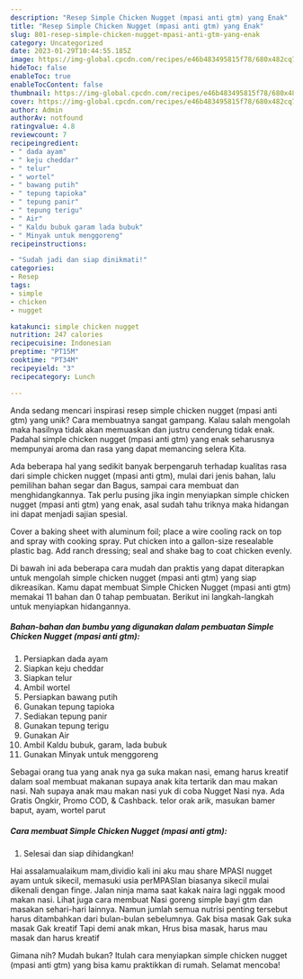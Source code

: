 ```yaml
---
description: "Resep Simple Chicken Nugget (mpasi anti gtm) yang Enak"
title: "Resep Simple Chicken Nugget (mpasi anti gtm) yang Enak"
slug: 801-resep-simple-chicken-nugget-mpasi-anti-gtm-yang-enak
category: Uncategorized
date: 2023-01-29T10:44:55.185Z
image: https://img-global.cpcdn.com/recipes/e46b483495815f78/680x482cq70/simple-chicken-nugget-mpasi-anti-gtm-foto-resep-utama.jpg
hideToc: false
enableToc: true
enableTocContent: false
thumbnail: https://img-global.cpcdn.com/recipes/e46b483495815f78/680x482cq70/simple-chicken-nugget-mpasi-anti-gtm-foto-resep-utama.jpg
cover: https://img-global.cpcdn.com/recipes/e46b483495815f78/680x482cq70/simple-chicken-nugget-mpasi-anti-gtm-foto-resep-utama.jpg
author: Admin
authorAv: notfound
ratingvalue: 4.8
reviewcount: 7
recipeingredient:
- " dada ayam"
- " keju cheddar"
- " telur"
- " wortel"
- " bawang putih"
- " tepung tapioka"
- " tepung panir"
- " tepung terigu"
- " Air"
- " Kaldu bubuk garam lada bubuk"
- " Minyak untuk menggoreng"
recipeinstructions:

- "Sudah jadi dan siap dinikmati!"
categories:
- Resep
tags:
- simple
- chicken
- nugget

katakunci: simple chicken nugget 
nutrition: 247 calories
recipecuisine: Indonesian
preptime: "PT15M"
cooktime: "PT34M"
recipeyield: "3"
recipecategory: Lunch

---
```





Anda sedang mencari inspirasi resep simple chicken nugget (mpasi anti gtm) yang unik? Cara membuatnya sangat gampang. Kalau salah mengolah maka hasilnya tidak akan memuaskan dan justru cenderung tidak enak. Padahal simple chicken nugget (mpasi anti gtm) yang enak seharusnya mempunyai aroma dan rasa yang dapat memancing selera Kita.





Ada beberapa hal yang sedikit banyak berpengaruh terhadap kualitas rasa dari simple chicken nugget (mpasi anti gtm), mulai dari jenis bahan, lalu pemilihan bahan segar dan Bagus, sampai cara membuat dan menghidangkannya. Tak perlu pusing jika ingin menyiapkan simple chicken nugget (mpasi anti gtm) yang enak,      asal sudah tahu triknya maka hidangan ini dapat menjadi sajian spesial.














Cover a baking sheet with aluminum foil; place a wire cooling rack on top and spray with cooking spray. Put chicken into a gallon-size resealable plastic bag. Add ranch dressing; seal and shake bag to coat chicken evenly.






Di bawah ini ada beberapa cara mudah dan praktis yang dapat diterapkan untuk mengolah simple chicken nugget (mpasi anti gtm) yang siap dikreasikan. Kamu dapat membuat Simple Chicken Nugget (mpasi anti gtm) memakai 11 bahan dan 0 tahap pembuatan. Berikut ini langkah-langkah untuk menyiapkan hidangannya.

<!--inarticleads1-->

##### Bahan-bahan dan bumbu yang digunakan dalam pembuatan Simple Chicken Nugget (mpasi anti gtm):

1. Persiapkan  dada ayam
1. Siapkan  keju cheddar
1. Siapkan  telur
1. Ambil  wortel
1. Persiapkan  bawang putih
1. Gunakan  tepung tapioka
1. Sediakan  tepung panir
1. Gunakan  tepung terigu
1. Gunakan  Air
1. Ambil  Kaldu bubuk, garam, lada bubuk
1. Gunakan  Minyak untuk menggoreng


Sebagai orang tua yang anak nya ga suka makan nasi, emang harus kreatif dalam soal membuat makanan supaya anak kita tertarik dan mau makan nasi. Nah supaya anak mau makan nasi yuk di coba Nugget Nasi nya. Ada Gratis Ongkir, Promo COD, &amp; Cashback. telor orak arik, masukan bamer baput, ayam, wortel parut 

<!--inarticleads2-->

##### Cara membuat Simple Chicken Nugget (mpasi anti gtm):


1. Selesai dan siap dihidangkan!

Hai assalamualaikum mam,dividio kali ini aku mau share MPASI nugget ayam untuk sikecil, memasuki usia perMPASIan biasanya sikecil mulai dikenali dengan finge. Jalan ninja mama saat kakak naira lagi nggak mood makan nasi. Lihat juga cara membuat Nasi goreng simple bayi gtm dan masakan sehari-hari lainnya. Namun jumlah semua nutrisi penting tersebut harus ditambahkan dari bulan-bulan sebelumnya. Gak bisa masak Gak suka masak Gak kreatif Tapi demi anak mkan, Hrus bisa masak, harus mau masak dan harus kreatif 

Gimana nih? Mudah bukan? Itulah cara menyiapkan simple chicken nugget (mpasi anti gtm) yang bisa kamu praktikkan di rumah. Selamat mencoba!
